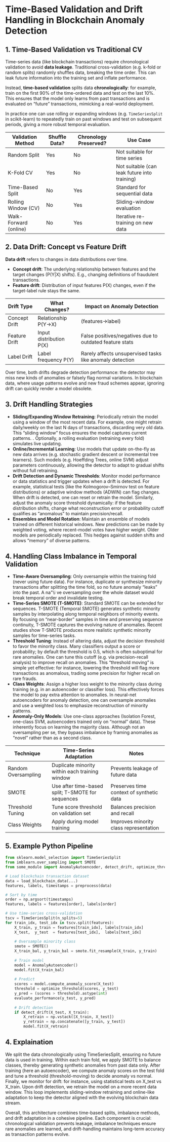# Time-Based Validation and Drift Handling in Blockchain Anomaly Detection

## 1. Time-Based Validation vs Traditional CV

Time-series data (like blockchain transactions) require chronological validation to avoid **data leakage**. Traditional cross-validation (e.g. k-fold or random splits) randomly shuffles data, breaking the time order. This can leak future information into the training set and inflate performance.

Instead, **time-based validation** splits data **chronologically**: for example, train on the first 90% of the time-ordered data and test on the last 10%. This ensures that the model only learns from past transactions and is evaluated on “future” transactions, mimicking a real-world deployment.

In practice one can use rolling or expanding windows (e.g. `TimeSeriesSplit` in scikit-learn) to repeatedly train on past windows and test on subsequent periods, giving a more robust temporal evaluation.

| Validation Method     | Shuffle Data? | Chronology Preserved? | Use Case                                 |
|----------------------|---------------|------------------------|------------------------------------------|
| Random Split         | Yes           | No                     | Not suitable for time series             |
| K-Fold CV            | Yes           | No                     | Not suitable (can leak future into training) |
| Time-Based Split     | No            | Yes                    | Standard for sequential data             |
| Rolling Window (CV)  | No            | Yes                    | Sliding-window evaluation                |
| Walk-Forward (online)| No            | Yes                    | Iterative re-training on new data        |

## 2. Data Drift: Concept vs Feature Drift

**Data drift** refers to changes in data distributions over time.

- **Concept drift**: The underlying relationship between features and the target changes (P(Y|X) shifts). E.g., changing definitions of fraudulent transactions.
- **Feature drift**: Distribution of input features P(X) changes, even if the target-label rule stays the same.

| Drift Type         | What Changes?                        | Impact on Anomaly Detection                              |
|--------------------|--------------------------------------|----------------------------------------------------------|
| Concept Drift      | Relationship P(Y->X) |(features→label)                  | Misclassifies evolving patterns as normal or anomalous   |
| Feature Drift      | Input distribution P(X)              | False positives/negatives due to outdated feature stats  |
| Label Drift        | Label frequency P(Y)                 | Rarely affects unsupervised tasks like anomaly detection |

Over time, both drifts degrade detection performance: the detector may miss new kinds of anomalies or falsely flag normal variations. In blockchain data, where usage patterns evolve and new fraud schemes appear, ignoring drift can quickly render a model obsolete.

## 3. Drift Handling Strategies

- **Sliding/Expanding Window Retraining**: Periodically retrain the model using a window of the most recent data. For example, one might retrain daily/weekly on the last N days of transactions, discarding very old data. This “sliding window” focus ensures the model captures current patterns.
. Optionally, a rolling evaluation (retraining every fold) simulates live updating.
- **Online/Incremental Learning**: Use models that update on-the-fly as new data arrives (e.g. stochastic gradient descent or incremental tree learners). Such models (e.g. Hoeffding Trees, online SVM) adjust parameters continuously, allowing the detector to adapt to gradual shifts without full retraining.
- **Drift Detection and Dynamic Thresholds**: Monitor model performance or data statistics and trigger updates when a drift is detected. For example, statistical tests (like the Kolmogorov–Smirnov test on feature distributions) or adaptive window methods (ADWIN) can flag changes. When drift is detected, one can reset or retrain the model. Similarly, adjust the anomaly score threshold dynamically: if the feature distribution shifts, change what reconstruction error or probability cutoff qualifies as “anomalous” to maintain precision/recall.
- **Ensembles and Model Rotation**: Maintain an ensemble of models trained on different historical windows. New predictions can be made by weighted voting, where recent-model votes have higher weight. Older models are periodically replaced. This hedges against sudden shifts and allows “memory” of diverse patterns.

## 4. Handling Class Imbalance in Temporal Validation

- **Time-Aware Oversampling**: Only oversample within the training fold (never using future data). For instance, duplicate or synthesize minority transactions after splitting the time fold, so no future anomaly “leaks” into the past. A na"\i ve oversampling over the whole dataset would break temporal order and invalidate testing.
- **Time-Series SMOTE (T-SMOTE)**: Standard SMOTE can be extended for sequences. T-SMOTE (Temporal SMOTE) generates synthetic minority samples by interpolating along temporal neighbors of minority events. By focusing on “near-border” samples in time and preserving sequence continuity, T-SMOTE captures the evolving nature of anomalies. Recent studies show T-SMOTE produces more realistic synthetic minority samples for time-series tasks.
- **Threshold Tuning**: Instead of altering data, adjust the decision threshold to favor the minority class. Many classifiers output a score or probability; by default the threshold is 0.5, which is often suboptimal for rare anomalies. One can tune this cutoff (e.g. via precision-recall analysis) to improve recall on anomalies. This “threshold moving” is simple yet effective: for instance, lowering the threshold will flag more transactions as anomalous, trading some precision for higher recall on rare frauds.
- **Class Weights**: Assign a higher loss weight to the minority class during training (e.g. in an autoencoder or classifier loss). This effectively forces the model to pay extra attention to anomalies. In neural-net autoencoders for anomaly detection, one can oversample anomalies and use a weighted loss to emphasize reconstruction of minority patterns.
- **Anomaly-Only Models**: Use one-class approaches (Isolation Forest, one-class SVM, autoencoders trained only on “normal” data). These inherently focus on learning the majority class. Although not an oversampling per se, they bypass imbalance by framing anomalies as “novel” rather than as a second class.

| Technique           | Time-Series Adaptation                          | Notes                                      |
|---------------------|--------------------------------------------------|--------------------------------------------|
| Random Oversampling | Duplicate minority within each training window  | Prevents leakage of future data            |
| SMOTE               | Use after time-based split; T-SMOTE for sequences| Preserves time context of synthetic data   |
| Threshold Tuning    | Tune score threshold on validation set          | Balances precision and recall              |
| Class Weights       | Apply during model training                     | Improves minority class representation     |

## 5. Example Python Pipeline

```python
from sklearn.model_selection import TimeSeriesSplit
from imblearn.over_sampling import SMOTE
from some_module import AnomalyAutoencoder, detect_drift, optimize_threshold

# Load blockchain transaction dataset
data = load_blockchain_data(...)  
features, labels, timestamps = preprocess(data)

# Sort by time
order = np.argsort(timestamps)
features, labels = features[order], labels[order]

# Use time-series cross-validation
tscv = TimeSeriesSplit(n_splits=5)
for train_idx, test_idx in tscv.split(features):
    X_train, y_train = features[train_idx], labels[train_idx]
    X_test,  y_test  = features[test_idx],  labels[test_idx]
    
    # Oversample minority class
    smote = SMOTE()
    X_train_bal, y_train_bal = smote.fit_resample(X_train, y_train)
    
    # Train model
    model = AnomalyAutoencoder()
    model.fit(X_train_bal)
     
    # Predict
    scores = model.compute_anomaly_score(X_test)
    threshold = optimize_threshold(scores, y_test)
    y_pred = (scores > threshold).astype(int)
    evaluate_performance(y_test, y_pred)
    
    # Drift detection
    if detect_drift(X_test, X_train):
        X_retrain = np.vstack([X_train, X_test])
        y_retrain = np.concatenate([y_train, y_test])
        model.fit(X_retrain)
```
## 4. Explaination
We split the data chronologically using TimeSeriesSplit, ensuring no future data is used in training. Within each train fold, we apply SMOTE to balance classes, thereby generating synthetic anomalies from past data only. After training (here an autoencoder), we compute anomaly scores on the test fold and tune a threshold (threshold-moving) to decide anomaly vs normal. Finally, we monitor for drift: for instance, using statistical tests on X_test vs X_train. Upon drift detection, we retrain the model on a more recent data window. This loop implements sliding-window retraining and online-like adaptation to keep the detector aligned with the evolving blockchain data stream.

Overall, this architecture combines time-based splits, imbalance methods, and drift adaptation in a cohesive pipeline. Each component is crucial: chronological validation prevents leakage, imbalance techniques ensure rare anomalies are learned, and drift-handling maintains long-term accuracy as transaction patterns evolve.